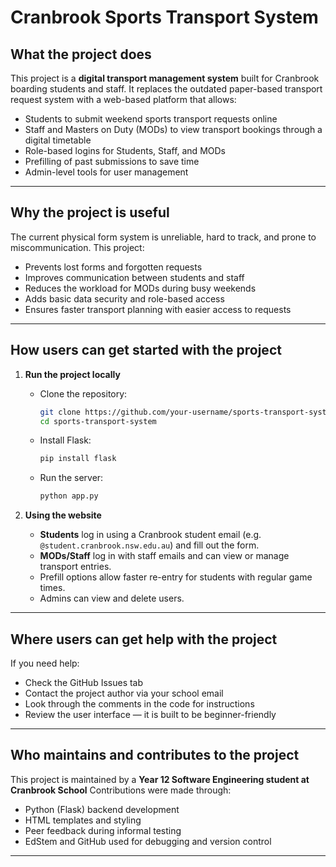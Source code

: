 # Cranbrook Sports Transport System

## What the project does

This project is a **digital transport management system** built for Cranbrook boarding students and staff. It replaces the outdated paper-based transport request system with a web-based platform that allows:
- Students to submit weekend sports transport requests online
- Staff and Masters on Duty (MODs) to view transport bookings through a digital timetable
- Role-based logins for Students, Staff, and MODs
- Prefilling of past submissions to save time
- Admin-level tools for user management

---

## Why the project is useful

The current physical form system is unreliable, hard to track, and prone to miscommunication. This project:
- Prevents lost forms and forgotten requests
- Improves communication between students and staff
- Reduces the workload for MODs during busy weekends
- Adds basic data security and role-based access
- Ensures faster transport planning with easier access to requests

---

## How users can get started with the project

1. **Run the project locally**
   - Clone the repository:
     ```bash
     git clone https://github.com/your-username/sports-transport-system.git
     cd sports-transport-system
     ```
   - Install Flask:
     ```bash
     pip install flask
     ```
   - Run the server:
     ```bash
     python app.py
     ```

2. **Using the website**
   - **Students** log in using a Cranbrook student email (e.g. `@student.cranbrook.nsw.edu.au`) and fill out the form.
   - **MODs/Staff** log in with staff emails and can view or manage transport entries.
   - Prefill options allow faster re-entry for students with regular game times.
   - Admins can view and delete users.

---

## Where users can get help with the project

If you need help:
- Check the GitHub Issues tab
- Contact the project author via your school email
- Look through the comments in the code for instructions
- Review the user interface — it is built to be beginner-friendly

---

## Who maintains and contributes to the project

This project is maintained by a **Year 12 Software Engineering student at Cranbrook School** Contributions were made through:
- Python (Flask) backend development
- HTML templates and styling
- Peer feedback during informal testing
- EdStem and GitHub used for debugging and version control

---

